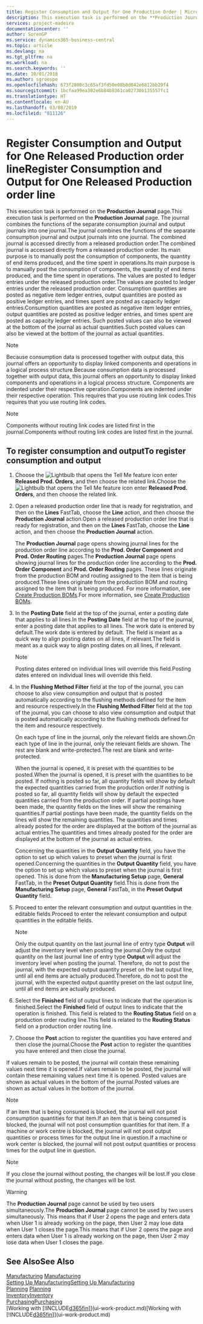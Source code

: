 ```yaml
---
title: Register Consumption and Output for One Production Order | Microsoft Docs
description: This execution task is performed on the **Production Journal** page. The journal combines the functions of the separate consumption journal and output journals into one journal. The combined journal is accessed directly from a released production order. Its main purpose is to manually post the consumption of components, the quantity of end items produced, and the time spent in operations.
services: project-madeira
documentationcenter: ''
author: SorenGP
ms.service: dynamics365-business-central
ms.topic: article
ms.devlang: na
ms.tgt_pltfrm: na
ms.workload: na
ms.search.keywords: ''
ms.date: 10/01/2018
ms.author: sgroespe
ms.openlocfilehash: 673f2800c3c65af3fd50e08b0d042e6812bb29f4
ms.sourcegitcommit: 1bcfaa99ea302e6b84b8361ca02730b135557fc1
ms.translationtype: HT
ms.contentlocale: en-AU
ms.lasthandoff: 03/08/2019
ms.locfileid: "811126"
---
```

# <a name="register-consumption-and-output-for-one-released-production-order-line"></a><span data-ttu-id="ecd4b-106">Register Consumption and Output for One Released Production order line</span><span class="sxs-lookup"><span data-stu-id="ecd4b-106">Register Consumption and Output for One Released Production order line</span></span>
<span data-ttu-id="ecd4b-107">This execution task is performed on the **Production Journal** page.</span><span class="sxs-lookup"><span data-stu-id="ecd4b-107">This execution task is performed on the **Production Journal** page.</span></span> <span data-ttu-id="ecd4b-108">The journal combines the functions of the separate consumption journal and output journals into one journal.</span><span class="sxs-lookup"><span data-stu-id="ecd4b-108">The journal combines the functions of the separate consumption journal and output journals into one journal.</span></span> <span data-ttu-id="ecd4b-109">The combined journal is accessed directly from a released production order.</span><span class="sxs-lookup"><span data-stu-id="ecd4b-109">The combined journal is accessed directly from a released production order.</span></span> <span data-ttu-id="ecd4b-110">Its main purpose is to manually post the consumption of components, the quantity of end items produced, and the time spent in operations.</span><span class="sxs-lookup"><span data-stu-id="ecd4b-110">Its main purpose is to manually post the consumption of components, the quantity of end items produced, and the time spent in operations.</span></span> <span data-ttu-id="ecd4b-111">The values are posted to ledger entries under the released production order.</span><span class="sxs-lookup"><span data-stu-id="ecd4b-111">The values are posted to ledger entries under the released production order.</span></span> <span data-ttu-id="ecd4b-112">Consumption quantities are posted as negative item ledger entries, output quantities are posted as positive ledger entries, and times spent are posted as capacity ledger entries.</span><span class="sxs-lookup"><span data-stu-id="ecd4b-112">Consumption quantities are posted as negative item ledger entries, output quantities are posted as positive ledger entries, and times spent are posted as capacity ledger entries.</span></span> <span data-ttu-id="ecd4b-113">Such posted values can also be viewed at the bottom of the journal as actual quantities.</span><span class="sxs-lookup"><span data-stu-id="ecd4b-113">Such posted values can also be viewed at the bottom of the journal as actual quantities.</span></span>  

> [!NOTE]  
>  <span data-ttu-id="ecd4b-114">Because consumption data is processed together with output data, this journal offers an opportunity to display linked components and operations in a logical process structure.</span><span class="sxs-lookup"><span data-stu-id="ecd4b-114">Because consumption data is processed together with output data, this journal offers an opportunity to display linked components and operations in a logical process structure.</span></span> <span data-ttu-id="ecd4b-115">Components are indented under their respective operation.</span><span class="sxs-lookup"><span data-stu-id="ecd4b-115">Components are indented under their respective operation.</span></span> <span data-ttu-id="ecd4b-116">This requires that you use routing link codes.</span><span class="sxs-lookup"><span data-stu-id="ecd4b-116">This requires that you use routing link codes.</span></span>  

> [!NOTE]  
>  <span data-ttu-id="ecd4b-117">Components without routing link codes are listed first in the journal.</span><span class="sxs-lookup"><span data-stu-id="ecd4b-117">Components without routing link codes are listed first in the journal.</span></span>  

## <a name="to-register-consumption-and-output"></a><span data-ttu-id="ecd4b-118">To register consumption and output</span><span class="sxs-lookup"><span data-stu-id="ecd4b-118">To register consumption and output</span></span>  
1.  <span data-ttu-id="ecd4b-119">Choose the ![Lightbulb that opens the Tell Me feature](media/ui-search/search_small.png "Tell me what you want to do") icon enter **Released Prod. Orders**, and then choose the related link.</span><span class="sxs-lookup"><span data-stu-id="ecd4b-119">Choose the ![Lightbulb that opens the Tell Me feature](media/ui-search/search_small.png "Tell me what you want to do") icon enter **Released Prod. Orders**, and then choose the related link.</span></span>  
2.  <span data-ttu-id="ecd4b-120">Open a released production order line that is ready for registration, and then on the **Lines** FastTab, choose the **Line** action, and then choose the **Production Journal** action.</span><span class="sxs-lookup"><span data-stu-id="ecd4b-120">Open a released production order line that is ready for registration, and then on the **Lines** FastTab, choose the **Line** action, and then choose the **Production Journal** action.</span></span>  

    <span data-ttu-id="ecd4b-121">The **Production Journal** page opens showing journal lines for the production order line according to the **Prod. Order Component** and **Prod. Order Routing** pages.</span><span class="sxs-lookup"><span data-stu-id="ecd4b-121">The **Production Journal** page opens showing journal lines for the production order line according to the **Prod. Order Component** and **Prod. Order Routing** pages.</span></span> <span data-ttu-id="ecd4b-122">These lines originate from the production BOM and routing assigned to the item that is being produced.</span><span class="sxs-lookup"><span data-stu-id="ecd4b-122">These lines originate from the production BOM and routing assigned to the item that is being produced.</span></span> <span data-ttu-id="ecd4b-123">For more information, see [Create Production BOMs](production-how-to-create-routings.md).</span><span class="sxs-lookup"><span data-stu-id="ecd4b-123">For more information, see [Create Production BOMs](production-how-to-create-routings.md).</span></span>  

3.  <span data-ttu-id="ecd4b-124">In the **Posting Date** field at the top of the journal, enter a posting date that applies to all lines.</span><span class="sxs-lookup"><span data-stu-id="ecd4b-124">In the **Posting Date** field at the top of the journal, enter a posting date that applies to all lines.</span></span> <span data-ttu-id="ecd4b-125">The work date is entered by default.</span><span class="sxs-lookup"><span data-stu-id="ecd4b-125">The work date is entered by default.</span></span> <span data-ttu-id="ecd4b-126">The field is meant as a quick way to align posting dates on all lines, if relevant.</span><span class="sxs-lookup"><span data-stu-id="ecd4b-126">The field is meant as a quick way to align posting dates on all lines, if relevant.</span></span>  

    > [!NOTE]  
    >  <span data-ttu-id="ecd4b-127">Posting dates entered on individual lines will override this field.</span><span class="sxs-lookup"><span data-stu-id="ecd4b-127">Posting dates entered on individual lines will override this field.</span></span>  

4.  <span data-ttu-id="ecd4b-128">In the **Flushing Method Filter** field at the top of the journal, you can choose to also view consumption and output that is posted automatically according to the flushing methods defined for the item and resource respectively.</span><span class="sxs-lookup"><span data-stu-id="ecd4b-128">In the **Flushing Method Filter** field at the top of the journal, you can choose to also view consumption and output that is posted automatically according to the flushing methods defined for the item and resource respectively.</span></span>  

    <span data-ttu-id="ecd4b-129">On each type of line in the journal, only the relevant fields are shown.</span><span class="sxs-lookup"><span data-stu-id="ecd4b-129">On each type of line in the journal, only the relevant fields are shown.</span></span> <span data-ttu-id="ecd4b-130">The rest are blank and write-protected.</span><span class="sxs-lookup"><span data-stu-id="ecd4b-130">The rest are blank and write-protected.</span></span>  

    <span data-ttu-id="ecd4b-131">When the journal is opened, it is preset with the quantities to be posted.</span><span class="sxs-lookup"><span data-stu-id="ecd4b-131">When the journal is opened, it is preset with the quantities to be posted.</span></span> <span data-ttu-id="ecd4b-132">If nothing is posted so far, all quantity fields will show by default the expected quantities carried from the production order.</span><span class="sxs-lookup"><span data-stu-id="ecd4b-132">If nothing is posted so far, all quantity fields will show by default the expected quantities carried from the production order.</span></span> <span data-ttu-id="ecd4b-133">If partial postings have been made, the quantity fields on the lines will show the remaining quantities.</span><span class="sxs-lookup"><span data-stu-id="ecd4b-133">If partial postings have been made, the quantity fields on the lines will show the remaining quantities.</span></span> <span data-ttu-id="ecd4b-134">The quantities and times already posted for the order are displayed at the bottom of the journal as actual entries.</span><span class="sxs-lookup"><span data-stu-id="ecd4b-134">The quantities and times already posted for the order are displayed at the bottom of the journal as actual entries.</span></span>  

    <span data-ttu-id="ecd4b-135">Concerning the quantities in the **Output Quantity** field, you have the option to set up which values to preset when the journal is first opened.</span><span class="sxs-lookup"><span data-stu-id="ecd4b-135">Concerning the quantities in the **Output Quantity** field, you have the option to set up which values to preset when the journal is first opened.</span></span> <span data-ttu-id="ecd4b-136">This is done from the **Manufacturing Setup** page, **General** FastTab, in the **Preset Output Quantity** field.</span><span class="sxs-lookup"><span data-stu-id="ecd4b-136">This is done from the **Manufacturing Setup** page, **General** FastTab, in the **Preset Output Quantity** field.</span></span>

5.  <span data-ttu-id="ecd4b-137">Proceed to enter the relevant consumption and output quantities in the editable fields.</span><span class="sxs-lookup"><span data-stu-id="ecd4b-137">Proceed to enter the relevant consumption and output quantities in the editable fields.</span></span>  

    > [!NOTE]  
    >  <span data-ttu-id="ecd4b-138">Only the output quantity on the last journal line of entry type **Output** will adjust the inventory level when posting the journal.</span><span class="sxs-lookup"><span data-stu-id="ecd4b-138">Only the output quantity on the last journal line of entry type **Output** will adjust the inventory level when posting the journal.</span></span> <span data-ttu-id="ecd4b-139">Therefore, do not to post the journal, with the expected output quantity preset on the last output line, until all end items are actually produced.</span><span class="sxs-lookup"><span data-stu-id="ecd4b-139">Therefore, do not to post the journal, with the expected output quantity preset on the last output line, until all end items are actually produced.</span></span>  

6.  <span data-ttu-id="ecd4b-140">Select the **Finished** field of output lines to indicate that the operation is finished.</span><span class="sxs-lookup"><span data-stu-id="ecd4b-140">Select the **Finished** field of output lines to indicate that the operation is finished.</span></span> <span data-ttu-id="ecd4b-141">This field is related to the **Routing Status** field on a production order routing line.</span><span class="sxs-lookup"><span data-stu-id="ecd4b-141">This field is related to the **Routing Status** field on a production order routing line.</span></span>  
7.  <span data-ttu-id="ecd4b-142">Choose the **Post** action to register the quantities you have entered and then close the journal.</span><span class="sxs-lookup"><span data-stu-id="ecd4b-142">Choose the **Post** action to register the quantities you have entered and then close the journal.</span></span>  

<span data-ttu-id="ecd4b-143">If values remain to be posted, the journal will contain these remaining values next time it is opened.</span><span class="sxs-lookup"><span data-stu-id="ecd4b-143">If values remain to be posted, the journal will contain these remaining values next time it is opened.</span></span> <span data-ttu-id="ecd4b-144">Posted values are shown as actual values in the bottom of the journal.</span><span class="sxs-lookup"><span data-stu-id="ecd4b-144">Posted values are shown as actual values in the bottom of the journal.</span></span>  

> [!NOTE]  
>  <span data-ttu-id="ecd4b-145"> If an item that is being consumed is blocked, the journal will not post consumption quantities for that item.</span><span class="sxs-lookup"><span data-stu-id="ecd4b-145">If an item that is being consumed is blocked, the journal will not post consumption quantities for that item.</span></span> <span data-ttu-id="ecd4b-146">If a machine or work centre is blocked, the journal will not post output quantities or process times for the output line in question.</span><span class="sxs-lookup"><span data-stu-id="ecd4b-146">If a machine or work center is blocked, the journal will not post output quantities or process times for the output line in question.</span></span>  

> [!NOTE]  
>  <span data-ttu-id="ecd4b-147">If you close the journal without posting, the changes will be lost.</span><span class="sxs-lookup"><span data-stu-id="ecd4b-147">If you close the journal without posting, the changes will be lost.</span></span>  

> [!WARNING]  
>  <span data-ttu-id="ecd4b-148">The **Production Journal** page cannot be used by two users simultaneously.</span><span class="sxs-lookup"><span data-stu-id="ecd4b-148">The **Production Journal** page cannot be used by two users simultaneously.</span></span> <span data-ttu-id="ecd4b-149">This means that if User 2 opens the page and enters data when User 1 is already working on the page, then User 2 may lose data when User 1 closes the page.</span><span class="sxs-lookup"><span data-stu-id="ecd4b-149">This means that if User 2 opens the page and enters data when User 1 is already working on the page, then User 2 may lose data when User 1 closes the page.</span></span>  

## <a name="see-also"></a><span data-ttu-id="ecd4b-150">See Also</span><span class="sxs-lookup"><span data-stu-id="ecd4b-150">See Also</span></span>  
<span data-ttu-id="ecd4b-151">[Manufacturing](production-manage-manufacturing.md)  </span><span class="sxs-lookup"><span data-stu-id="ecd4b-151">[Manufacturing](production-manage-manufacturing.md)  </span></span>  
[<span data-ttu-id="ecd4b-152">Setting Up Manufacturing</span><span class="sxs-lookup"><span data-stu-id="ecd4b-152">Setting Up Manufacturing</span></span>](production-configure-production-processes.md)  
<span data-ttu-id="ecd4b-153">[Planning](production-planning.md)    </span><span class="sxs-lookup"><span data-stu-id="ecd4b-153">[Planning](production-planning.md)    </span></span>  
[<span data-ttu-id="ecd4b-154">Inventory</span><span class="sxs-lookup"><span data-stu-id="ecd4b-154">Inventory</span></span>](inventory-manage-inventory.md)  
[<span data-ttu-id="ecd4b-155">Purchasing</span><span class="sxs-lookup"><span data-stu-id="ecd4b-155">Purchasing</span></span>](purchasing-manage-purchasing.md)  
<span data-ttu-id="ecd4b-156">[Working with [!INCLUDE[d365fin](includes/d365fin_md.md)]](ui-work-product.md)</span><span class="sxs-lookup"><span data-stu-id="ecd4b-156">[Working with [!INCLUDE[d365fin](includes/d365fin_md.md)]](ui-work-product.md)</span></span>
